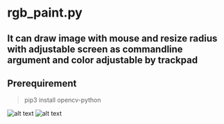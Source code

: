 # rgb_paint.py
## It can draw image with mouse and resize radius with adjustable screen as commandline argument and color adjustable by trackpad 

## Prerequirement
> pip3 install opencv-python

![alt text](https://github.com/k45ha1/rgb_paint/blob/main/images/image0.png?raw=true)
![alt text](https://github.com/k45ha1/rgb_paint/blob/main/images/image1.png?raw=true)
